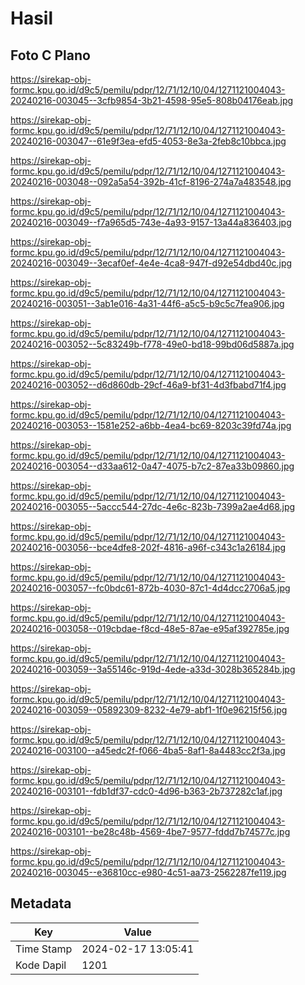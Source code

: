 # Hasil

## Foto C Plano

https://sirekap-obj-formc.kpu.go.id/d9c5/pemilu/pdpr/12/71/12/10/04/1271121004043-20240216-003045--3cfb9854-3b21-4598-95e5-808b04176eab.jpg

https://sirekap-obj-formc.kpu.go.id/d9c5/pemilu/pdpr/12/71/12/10/04/1271121004043-20240216-003047--61e9f3ea-efd5-4053-8e3a-2feb8c10bbca.jpg

https://sirekap-obj-formc.kpu.go.id/d9c5/pemilu/pdpr/12/71/12/10/04/1271121004043-20240216-003048--092a5a54-392b-41cf-8196-274a7a483548.jpg

https://sirekap-obj-formc.kpu.go.id/d9c5/pemilu/pdpr/12/71/12/10/04/1271121004043-20240216-003049--f7a965d5-743e-4a93-9157-13a44a836403.jpg

https://sirekap-obj-formc.kpu.go.id/d9c5/pemilu/pdpr/12/71/12/10/04/1271121004043-20240216-003049--3ecaf0ef-4e4e-4ca8-947f-d92e54dbd40c.jpg

https://sirekap-obj-formc.kpu.go.id/d9c5/pemilu/pdpr/12/71/12/10/04/1271121004043-20240216-003051--3ab1e016-4a31-44f6-a5c5-b9c5c7fea906.jpg

https://sirekap-obj-formc.kpu.go.id/d9c5/pemilu/pdpr/12/71/12/10/04/1271121004043-20240216-003052--5c83249b-f778-49e0-bd18-99bd06d5887a.jpg

https://sirekap-obj-formc.kpu.go.id/d9c5/pemilu/pdpr/12/71/12/10/04/1271121004043-20240216-003052--d6d860db-29cf-46a9-bf31-4d3fbabd71f4.jpg

https://sirekap-obj-formc.kpu.go.id/d9c5/pemilu/pdpr/12/71/12/10/04/1271121004043-20240216-003053--1581e252-a6bb-4ea4-bc69-8203c39fd74a.jpg

https://sirekap-obj-formc.kpu.go.id/d9c5/pemilu/pdpr/12/71/12/10/04/1271121004043-20240216-003054--d33aa612-0a47-4075-b7c2-87ea33b09860.jpg

https://sirekap-obj-formc.kpu.go.id/d9c5/pemilu/pdpr/12/71/12/10/04/1271121004043-20240216-003055--5accc544-27dc-4e6c-823b-7399a2ae4d68.jpg

https://sirekap-obj-formc.kpu.go.id/d9c5/pemilu/pdpr/12/71/12/10/04/1271121004043-20240216-003056--bce4dfe8-202f-4816-a96f-c343c1a26184.jpg

https://sirekap-obj-formc.kpu.go.id/d9c5/pemilu/pdpr/12/71/12/10/04/1271121004043-20240216-003057--fc0bdc61-872b-4030-87c1-4d4dcc2706a5.jpg

https://sirekap-obj-formc.kpu.go.id/d9c5/pemilu/pdpr/12/71/12/10/04/1271121004043-20240216-003058--019cbdae-f8cd-48e5-87ae-e95af392785e.jpg

https://sirekap-obj-formc.kpu.go.id/d9c5/pemilu/pdpr/12/71/12/10/04/1271121004043-20240216-003059--3a55146c-919d-4ede-a33d-3028b365284b.jpg

https://sirekap-obj-formc.kpu.go.id/d9c5/pemilu/pdpr/12/71/12/10/04/1271121004043-20240216-003059--05892309-8232-4e79-abf1-1f0e96215f56.jpg

https://sirekap-obj-formc.kpu.go.id/d9c5/pemilu/pdpr/12/71/12/10/04/1271121004043-20240216-003100--a45edc2f-f066-4ba5-8af1-8a4483cc2f3a.jpg

https://sirekap-obj-formc.kpu.go.id/d9c5/pemilu/pdpr/12/71/12/10/04/1271121004043-20240216-003101--fdb1df37-cdc0-4d96-b363-2b737282c1af.jpg

https://sirekap-obj-formc.kpu.go.id/d9c5/pemilu/pdpr/12/71/12/10/04/1271121004043-20240216-003101--be28c48b-4569-4be7-9577-fddd7b74577c.jpg

https://sirekap-obj-formc.kpu.go.id/d9c5/pemilu/pdpr/12/71/12/10/04/1271121004043-20240216-003045--e36810cc-e980-4c51-aa73-2562287fe119.jpg


## Metadata

| Key        | Value               |
| ---------- | ------------------- |
| Time Stamp | 2024-02-17 13:05:41 |
| Kode Dapil | 1201                |



